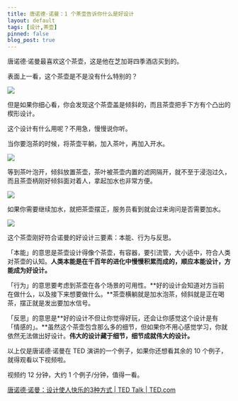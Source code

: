 ```yaml
---
title: 唐诺德·诺曼：1 个茶壶告诉你什么是好设计
layout: default
tags: [设计,茶壶]
pinned: false
blog_post: true
---
```


唐诺德·诺曼最喜欢这个茶壶，这是他在芝加哥四季酒店买到的。

表面上一看，这个茶壶是不是没有什么特别的？

![](http://openmindclub.qiniudn.com/omt/NormanTeapot03.jpg)


但是如果你细心看，你会发现这个茶壶盖是倾斜的，而且茶壶把手下方有个凸出的楔形设计。

这个设计有什么用呢？不用急，慢慢说你听。

当你要泡茶的时候，将茶壶平躺，加入茶叶，再加入开水。


![](http://openmindclub.qiniudn.com/omt/NormanTeapot02.jpg)


等到茶叶泡开，倾斜放置茶壶，茶叶被茶壶内置的滤网隔开，就不至于浸泡过久，而且茶壶柄刚好倾斜面对着人，拿起加水也非常方便。

![](http://openmindclub.qiniudn.com/omt/NormanTeapot01.jpg)


如果你需要继续加水，就把茶壶摆正，服务员看到就会过来询问是否需要加水。

![](http://openmindclub.qiniudn.com/omt/NormanTeapot03.jpg)


这个茶壶刚好符合诺曼的好设计三要素：本能、行为与反思。


「本能」的意思是茶壶设计得像个茶壶，有容器，要引流管，大小适中，符合人类对茶壶的认知。**人类本能是在千百年的进化中慢慢积累而成的，顺应本能设计，方能成为好设计。**

「行为」的意思要考虑到茶壶在各个场景的可用性。**好的设计会知道对方当前在做什么，以及接下来想要做什么。**茶壶横躺就是加水泡茶，倾斜就是正在喝茶，摆正就是发出要加水信号。

「反思」的意思是**好的设计不但让你觉得好玩，还会让你感觉这个设计是有「情感的」。**虽然这个茶壶包含那么多的细节，但如果你不用心感觉学习，你就依然无法做出好设计。**伟大的设计藏于细节，细节成就伟大的设计。**

以上仅是唐诺德·诺曼在 TED 演讲的一个例子，如果你还想看其余的 10 个例子，就得观看以下视频啦。

视频约 12 分钟，大约 1 个例子/分钟，值得一看。

[唐诺德·诺曼：设计使人快乐的3种方式 | TED Talk | TED.com](https://www.ted.com/talks/don_norman_on_design_and_emotion?language=zh-cn)



